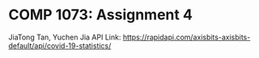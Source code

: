# COMP 1073: Assignment 4
JiaTong Tan, Yuchen Jia
API Link: https://rapidapi.com/axisbits-axisbits-default/api/covid-19-statistics/
